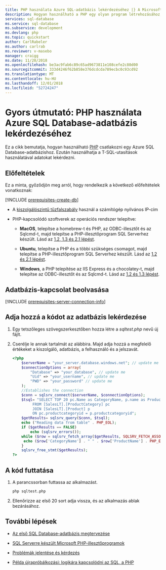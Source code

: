 ```yaml
---
title: PHP használata Azure SQL-adatbázis lekérdezéséhez |} A Microsoft Docs
description: Hogyan használható a PHP egy olyan program létrehozásához, amely egy Azure SQL Database-adatbázishoz kapcsolódik, és T-SQL-utasítások használatával lekérdezni.
services: sql-database
ms.service: sql-database
ms.subservice: development
ms.devlang: php
ms.topic: quickstart
author: CarlRabeler
ms.author: carlrab
ms.reviewer: v-masebo
manager: craigg
ms.date: 11/28/2018
ms.openlocfilehash: be3ac9fab6c89c65ad9673811e108cefe2c80d00
ms.sourcegitcommit: 333d4246f62b858e376dcdcda789ecbc0c93cd92
ms.translationtype: MT
ms.contentlocale: hu-HU
ms.lasthandoff: 12/01/2018
ms.locfileid: "52724247"
---
```

# <a name="quickstart-use-php-to-query-an-azure-sql-database"></a>Gyors útmutató: PHP használata Azure SQL Database-adatbázis lekérdezéséhez

Ez a cikk bemutatja, hogyan használható [PHP](http://php.net/manual/en/intro-whatis.php) csatlakozni egy Azure SQL Database-adatbázishoz. Ezután használhatja a T-SQL-utasítások használatával adatokat lekérdezni.

## <a name="prerequisites"></a>Előfeltételek

Ez a minta, győződjön meg arról, hogy rendelkezik a következő előfeltételek vonatkoznak:

[!INCLUDE [prerequisites-create-db](../../includes/sql-database-connect-query-prerequisites-create-db-includes.md)]

- A [kiszolgálószintű tűzfalszabály](sql-database-get-started-portal-firewall.md) használ a számítógép nyilvános IP-cím

- PHP-kapcsolódó szoftverek az operációs rendszer telepítve:

    - **MacOS**, telepítse a homebrew-t és PHP, az ODBC-illesztőt és az Sqlcmd-t, majd telepítse a PHP-illesztőprogram SQL Serverhez készült. Lásd az [1.2, 1.3 és 2.1 lépést](https://www.microsoft.com/sql-server/developer-get-started/php/mac/).

    - **Ubuntu**, telepítse a PHP és a többi szükséges csomagot, majd telepítse a PHP-illesztőprogram SQL Serverhez készült. Lásd az [1.2 és 2.1 lépést](https://www.microsoft.com/sql-server/developer-get-started/php/ubuntu/).

    - **Windows**, a PHP telepítése az IIS Express és a chocolatey-t, majd telepítse az ODBC-illesztőt és az Sqlcmd-t. Lásd az [1.2 és 1.3 lépést](https://www.microsoft.com/sql-server/developer-get-started/php/windows/).

## <a name="get-database-connection"></a>Adatbázis-kapcsolat beolvasása

[!INCLUDE [prerequisites-server-connection-info](../../includes/sql-database-connect-query-prerequisites-server-connection-info-includes.md)]

## <a name="add-code-to-query-database"></a>Adja hozzá a kódot az adatbázis lekérdezése

1. Egy tetszőleges szövegszerkesztőben hozza létre a *sqltest.php* nevű új fájlt.  

1. Cserélje le annak tartalmát az alábbira. Majd adja hozzá a megfelelő értékeket a kiszolgáló, adatbázis, a felhasználó és a jelszavát.

   ```PHP
   <?php
       $serverName = "your_server.database.windows.net"; // update me
       $connectionOptions = array(
           "Database" => "your_database", // update me
           "Uid" => "your_username", // update me
           "PWD" => "your_password" // update me
       );
       //Establishes the connection
       $conn = sqlsrv_connect($serverName, $connectionOptions);
       $tsql= "SELECT TOP 20 pc.Name as CategoryName, p.name as ProductName
            FROM [SalesLT].[ProductCategory] pc
            JOIN [SalesLT].[Product] p
            ON pc.productcategoryid = p.productcategoryid";
       $getResults= sqlsrv_query($conn, $tsql);
       echo ("Reading data from table" . PHP_EOL);
       if ($getResults == FALSE)
           echo (sqlsrv_errors());
       while ($row = sqlsrv_fetch_array($getResults, SQLSRV_FETCH_ASSOC)) {
        echo ($row['CategoryName'] . " " . $row['ProductName'] . PHP_EOL);
       }
       sqlsrv_free_stmt($getResults);
   ?>
   ```

## <a name="run-the-code"></a>A kód futtatása

1. A parancssorban futtassa az alkalmazást.

   ```bash
   php sqltest.php
   ```

1. Ellenőrizze az első 20 sort adja vissza, és az alkalmazás ablak bezárásához.

## <a name="next-steps"></a>További lépések

- [Az első SQL Database-adatbázis megtervezése](sql-database-design-first-database.md)

- [SQL Serverre készült Microsoft PHP-illesztőprogramok](https://github.com/Microsoft/msphpsql/)

- [Problémák jelentése és kérdezés](https://github.com/Microsoft/msphpsql/issues)

- [Példa újrapróbálkozási: logikára kapcsolódni az SQL, a PHP](/sql/connect/php/step-4-connect-resiliently-to-sql-with-php)
